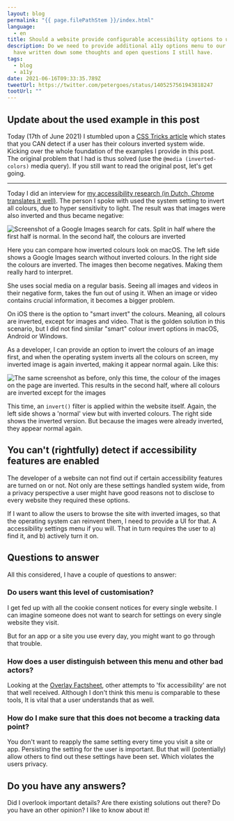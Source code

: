 ```yaml
---
layout: blog
permalink: "{{ page.filePathStem }}/index.html"
language:
  - en
title: Should a website provide configurable accessibility options to users?
description: Do we need to provide additional a11y options menu to our users? I
  have written down some thoughts and open questions I still have.
tags:
  - blog
  - a11y
date: 2021-06-16T09:33:35.789Z
tweetUrl: https://twitter.com/petergoes/status/1405257561943818247
tootUrl: ""
---
```

## Update about the used example in this post

Today (17th of June 2021) I stumbled upon a [CSS Tricks article](https://css-tricks.com/a-complete-guide-to-css-media-queries/#accessibility) which states that you CAN detect if a user has their colours inverted system wide. Kicking over the whole foundation of the examples I provide in this post. The original problem that I had is thus solved (use the `@media (inverted-colors)` media query). If you still want to read the original post, let's get going.

---

Today I did an interview for [my accessibility research (in Dutch, Chrome translates it well)](https://toegankelijkheidsonderzoek.petergoes.nl). The person I spoke with used the system setting to invert all colours, due to hyper sensitivity to light. The result was that images were also inverted and thus became negative:

![Screenshot of a Google Images search for cats. Split in half where the first half is normal. In the second half, the colours are inverted](https://res.cloudinary.com/https-www-petergoes-nl/image/upload/c_scale,q_auto:eco,w_1472/v1623837139/side-by-side_mkyyao.png)

Here you can compare how inverted colours look on macOS. The left side shows a Google Images search without inverted colours. In the right side the colours are inverted. The images then become negatives. Making them really hard to interpret.


She uses social media on a regular basis. Seeing all images and videos in their negative form, takes the fun out of using it. When an image or video contains crucial information, it becomes a bigger problem.

On iOS there is the option to "smart invert" the colours. Meaning, all colours are inverted, except for images and video. That is the golden solution in this scenario, but I did not find similar "smart" colour invert options in macOS, Android or Windows. 

As a developer, I can provide an option to invert the colours of an image first, and when the operating system inverts all the colours on screen, my inverted image is again inverted, making it appear normal again. Like this:

![The same screenshot as before, only this time, the colour of the images on the page are inverted. This results in the second half, where all colours are inverted except for the images](https://res.cloudinary.com/https-www-petergoes-nl/image/upload/c_scale,q_auto:eco,w_1472/v1623837356/side-by-side-2_lx0mfj.png)

This time, an `invert()` filter is applied within the website itself. Again, the left side shows a 'normal' view but with inverted colours. The right side shows the inverted version. But because the images were already inverted, they appear normal again.

## You can't (rightfully) detect if accessibility features are enabled

The developer of a website can not find out if certain accessibility features are turned on or not. Not only are these settings handled system wide, from a privacy perspective a user might have good reasons not to disclose to every website they required these options.

If I want to allow the users to browse the site with inverted images, so that the operating system can reinvent them, I need to provide a UI for that. A accessibility settings menu if you will. That in turn requires the user to a) find it, and b) actively turn it on.

## Questions to answer

All this considered, I have a couple of questions to answer:

### Do users want this level of customisation?

I get fed up with all the cookie consent notices for every single website. I can imagine someone does not want to search for settings on every single website they visit.

But for an app or a site you use every day, you might want to go through that trouble.

### How does a user distinguish between this menu and other bad actors?

Looking at the [Overlay Factsheet](https://overlayfactsheet.com/), other attempts to 'fix accessibility' are not that well received. Although I don't think this menu is comparable to these tools, It is vital that a user understands that as well.

### How do I make sure that this does not become a tracking data point?

You don't want to reapply the same setting every time you visit a site or app. Persisting the setting for the user is important. But that will (potentially) allow others to find out these settings have been set. Which violates the users privacy.

## Do you have any answers?

Did I overlook important details? Are there existing solutions out there? Do you have an other opinion? I like to know about it!